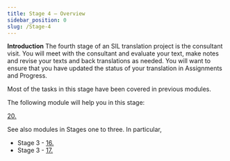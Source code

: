 ```yaml
---
title: Stage 4 – Overview
sidebar_position: 0
slug: /Stage-4
---
```




**Introduction**  The fourth stage of an SIL translation project is the consultant visit. You will meet with the consultant and evaluate your text, make notes and revise your texts and back translations as needed. You will want to ensure that you have updated the status of your translation in Assignments and Progress.


Most of the tasks in this stage have been covered in previous modules.


The following module will help you in this stage:


 [20.  ](/20.CT)


See also modules in Stages one to three. In particular,

- Stage 3 - [16. ](/16.BT1)
- Stage 3 - [17. ](/17.BT2)
